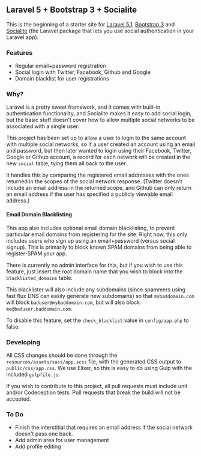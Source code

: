 ## Laravel 5 + Bootstrap 3 + Socialite

This is the beginning of a starter site for [Laravel 5.1](http://laravel.com/docs/5.1), [Bootstrap 3](http://getbootstrap.com) and [Socialite](http://laravel.com/docs/5.1/authentication#social-authentication) (the Laravel package that lets you use social authentication in your Laravel app).

### Features
- Regular email+password registration
- Social login with Twitter, Facebook, Github and Google
- Domain blacklist for user registrations

### Why?

Laravel is a pretty sweet framework, and it comes with built-in authentication functionality, and Socialite makes it easy to add social login, but the basic stuff doesn't cover how to allow multiple social networks to be associated with a single user.  

This project has been set up to allow a user to login to the same account with multiple social networks, so if a user created an account using an email and password, but then later wanted to login using their Facebook, Twitter, Google or Github account, a record for each network will be created in the new `social` table, tying them all back to the user.

It handles this by comparing the registered email addresses with the ones returned in the scopes of the social network response. (Twitter doesn't include an email address in the returned scope, and Github can only return an email address if the user has specified a publicly viewable email address.)

#### Email Domain Blacklisting

This app also includes optional email domain blacklisting, to prevent particular email domains from registering for the site. Right now, this only includes users who sign up using an email+password (versus social signup). This is primarily to block known SPAM domains from being able to register-SPAM your app.

There is currently no admin interface for this, but if you wish to use this feature, just insert the root domain name that you wish to block into the `blacklisted_domains` table.

This blacklister will also include any subdomains (since spammers using fast flux DNS can easily generate new subdomains) so that `mybaddomain.com` will block `baduser@mybaddomain.com`, but will also block `me@baduser.baddomain.com`.

To disable this feature, set the `check_blacklist` value in `config/app.php` to false.


### Developing

All CSS changes should be done through the `resources/assets/sass/app.scss` file, with the generated CSS output to  `public/css/app.css`. We use Elixer, so this is easy to do using Gulp with the included `gulpfile.js`.

If you wish to contribute to this project, all pull requests must include unit and/or Codeception tests. Pull requests that break the build will not be accepted.

### To Do

- Finish the interstitial that requires an email address if the social network doesn't pass one back.
- Add admin area for user management
- Add profile editing

